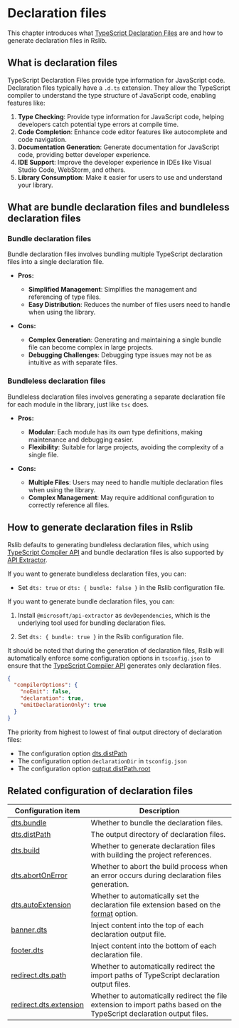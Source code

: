 # Declaration files

This chapter introduces what [TypeScript Declaration Files](https://www.typescriptlang.org/docs/handbook/declaration-files/introduction.html) are and how to generate declaration files in Rslib.

## What is declaration files

TypeScript Declaration Files provide type information for JavaScript code. Declaration files typically have a `.d.ts` extension. They allow the TypeScript compiler to understand the type structure of JavaScript code, enabling features like:

1. **Type Checking**: Provide type information for JavaScript code, helping developers catch potential type errors at compile time.
2. **Code Completion**: Enhance code editor features like autocomplete and code navigation.
3. **Documentation Generation**: Generate documentation for JavaScript code, providing better developer experience.
4. **IDE Support**: Improve the developer experience in IDEs like Visual Studio Code, WebStorm, and others.
5. **Library Consumption**: Make it easier for users to use and understand your library.

## What are bundle declaration files and bundleless declaration files

### Bundle declaration files

Bundle declaration files involves bundling multiple TypeScript declaration files into a single declaration file.

* **Pros:**
  * **Simplified Management**: Simplifies the management and referencing of type files.
  * **Easy Distribution**: Reduces the number of files users need to handle when using the library.

* **Cons:**
  * **Complex Generation**: Generating and maintaining a single bundle file can become complex in large projects.
  * **Debugging Challenges**: Debugging type issues may not be as intuitive as with separate files.

### Bundleless declaration files

Bundleless declaration files involves generating a separate declaration file for each module in the library, just like `tsc` does.

* **Pros:**
  * **Modular**: Each module has its own type definitions, making maintenance and debugging easier.
  * **Flexibility**: Suitable for large projects, avoiding the complexity of a single file.

* **Cons:**
  * **Multiple Files**: Users may need to handle multiple declaration files when using the library.
  * **Complex Management**: May require additional configuration to correctly reference all files.

## How to generate declaration files in Rslib

Rslib defaults to generating bundleless declaration files, which using [TypeScript Compiler API](https://github.com/microsoft/TypeScript/wiki/Using-the-Compiler-API) and bundle declaration files is also supported by [API Extractor](https://api-extractor.com/).

If you want to generate bundleless declaration files, you can:

* Set `dts: true` or `dts: { bundle: false }` in the Rslib configuration file.

If you want to generate bundle declaration files, you can:

1. Install `@microsoft/api-extractor` as `devDependencies`, which is the underlying tool used for bundling declaration files.



2. Set `dts: { bundle: true }` in the Rslib configuration file.

It should be noted that during the generation of declaration files, Rslib will automatically enforce some configuration options in `tsconfig.json` to ensure that the [TypeScript Compiler API](https://github.com/microsoft/TypeScript/wiki/Using-the-Compiler-API) generates only declaration files.

```json
{
  "compilerOptions": {
    "noEmit": false,
    "declaration": true,
    "emitDeclarationOnly": true
  }
}
```

The priority from highest to lowest of final output directory of declaration files:

* The configuration option [dts.distPath](/config/lib/dts.md#dtsdistpath)
* The configuration option `declarationDir` in `tsconfig.json`
* The configuration option [output.distPath.root](/config/rsbuild/output.md#outputdistpath)

## Related configuration of declaration files

| Configuration item                                                  | Description                                                                                                            |
| ------------------------------------------------------------------- | ---------------------------------------------------------------------------------------------------------------------- |
| [dts.bundle](/config/lib/dts.md#dtsbundle)                             | Whether to bundle the declaration files.                                                                               |
| [dts.distPath](/config/lib/dts.md#dtsdistpath)                         | The output directory of declaration files.                                                                             |
| [dts.build](/config/lib/dts.md#dtsbuild)                               | Whether to generate declaration files with building the project references.                                            |
| [dts.abortOnError](/config/lib/dts.md#dtsabortonerror)                 | Whether to abort the build process when an error occurs during declaration files generation.                           |
| [dts.autoExtension](/config/lib/dts.md#dtsautoextension)               | Whether to automatically set the declaration file extension based on the [format](/config/lib/format.md) option.          |
| [banner.dts](/config/lib/banner.md#bannerdts)                          | Inject content into the top of each declaration output file.                                                           |
| [footer.dts](/config/lib/footer.md#footerdts)                          | Inject content into the bottom of each declaration file.                                                               |
| [redirect.dts.path](/config/lib/redirect.md#redirectdtspath)           | Whether to automatically redirect the import paths of TypeScript declaration output files.                             |
| [redirect.dts.extension](/config/lib/redirect.md#redirectdtsextension) | Whether to automatically redirect the file extension to import paths based on the TypeScript declaration output files. |
